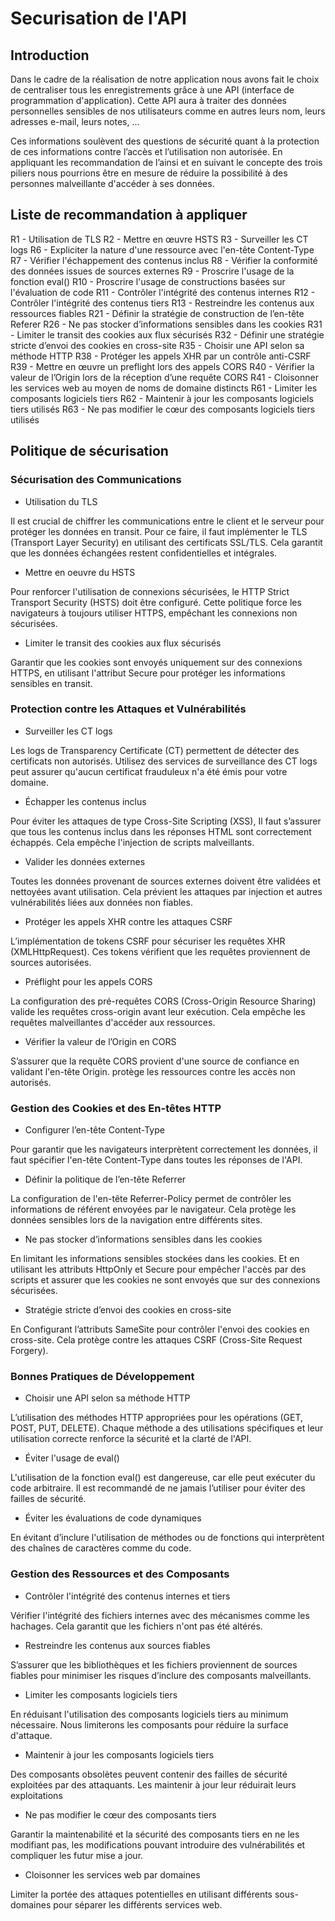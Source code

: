 # Securisation de l'API

## Introduction

Dans le cadre de la réalisation de notre application nous avons fait le choix de centraliser tous les enregistrements grâce à une API (interface de programmation d'application). Cette API aura à traiter des données personnelles sensibles de nos utilisateurs comme en autres leurs nom, leurs adresses e-mail, leurs notes, …

Ces informations soulèvent des questions de sécurité quant à la protection de ces informations contre l’accès et l’utilisation non autorisée. En appliquant les recommandation de l’ainsi et en suivant le concepte des trois piliers nous pourrions être en mesure de réduire la possibilité à des personnes malveillante d'accéder à ses données.

## Liste de recommandation à appliquer

R1 - Utilisation de TLS
R2 - Mettre en œuvre HSTS
R3 - Surveiller les CT logs
R6 - Expliciter la nature d'une ressource avec l'en-tête Content-Type
R7 - Vérifier l'échappement des contenus inclus
R8 - Vérifier la conformité des données issues de sources externes
R9 - Proscrire l'usage de la fonction eval()
R10 - Proscrire l'usage de constructions basées sur l'évaluation de code
R11 - Contrôler l'intégrité des contenus internes
R12 - Contrôler l'intégrité des contenus tiers
R13 - Restreindre les contenus aux ressources fiables
R21 - Définir la stratégie de construction de l’en-tête Referer
R26 - Ne pas stocker d’informations sensibles dans les cookies
R31 - Limiter le transit des cookies aux flux sécurisés
R32 - Définir une stratégie stricte d’envoi des cookies en cross-site
R35 - Choisir une API selon sa méthode HTTP
R38 - Protéger les appels XHR par un contrôle anti-CSRF
R39 - Mettre en œuvre un preflight lors des appels CORS
R40 - Vérifier la valeur de l’Origin lors de la réception d’une requête CORS
R41 - Cloisonner les services web au moyen de noms de domaine distincts
R61 -  Limiter les composants logiciels tiers
R62 - Maintenir à jour les composants logiciels tiers utilisés
R63 - Ne pas modifier le cœur des composants logiciels tiers utilisés

## Politique de sécurisation

### Sécurisation des Communications

- Utilisation du TLS

Il est crucial de chiffrer les communications entre le client et le serveur pour protéger les données en transit. Pour ce faire, il faut implémenter le TLS (Transport Layer Security) en utilisant des certificats SSL/TLS. Cela garantit que les données échangées restent confidentielles et intégrales.

- Mettre en oeuvre du HSTS

Pour renforcer l'utilisation de connexions sécurisées, le HTTP Strict Transport Security (HSTS) doit être configuré. Cette politique force les navigateurs à toujours utiliser HTTPS, empêchant les connexions non sécurisées.

- Limiter le transit des cookies aux flux sécurisés

Garantir que les cookies sont envoyés uniquement sur des connexions HTTPS, en utilisant l'attribut Secure pour protéger les informations sensibles en transit.

### Protection contre les Attaques et Vulnérabilités

- Surveiller les CT logs

Les logs de Transparency Certificate (CT) permettent de détecter des certificats non autorisés. Utilisez des services de surveillance des CT logs peut assurer qu'aucun certificat frauduleux n'a été émis pour votre domaine.

- Échapper les contenus inclus

Pour éviter les attaques de type Cross-Site Scripting (XSS), Il faut s’assurer que tous les contenus inclus dans les réponses HTML sont correctement échappés. Cela empêche l'injection de scripts malveillants.

- Valider les données externes

Toutes les données provenant de sources externes doivent être validées et nettoyées avant utilisation. Cela prévient les attaques par injection et autres vulnérabilités liées aux données non fiables.

- Protéger les appels XHR contre les attaques CSRF

L’implémentation de tokens CSRF pour sécuriser les requêtes XHR (XMLHttpRequest). Ces tokens vérifient que les requêtes proviennent de sources autorisées.

- Préflight pour les appels CORS

La configuration des pré-requêtes CORS (Cross-Origin Resource Sharing) valide les requêtes cross-origin avant leur exécution. Cela empêche les requêtes malveillantes d'accéder aux ressources.

- Vérifier la valeur de l’Origin en CORS

S’assurer que la requête CORS provient d'une source de confiance en validant l'en-tête Origin. protège les ressources contre les accès non autorisés.

### Gestion des Cookies et des En-têtes HTTP

- Configurer l’en-tête Content-Type

Pour garantir que les navigateurs interprètent correctement les données, il faut spécifier l'en-tête Content-Type dans toutes les réponses de l'API.

- Définir la politique de l’en-tête Referrer

La configuration de l'en-tête Referrer-Policy permet de contrôler les informations de référent envoyées par le navigateur. Cela protège les données sensibles lors de la navigation entre différents sites.

- Ne pas stocker d’informations sensibles dans les cookies

En limitant les informations sensibles stockées dans les cookies. Et en utilisant les attributs HttpOnly et Secure pour empêcher l'accès par des scripts et assurer que les cookies ne sont envoyés que sur des connexions sécurisées.

- Stratégie stricte d’envoi des cookies en cross-site

En Configurant l’attributs SameSite pour contrôler l'envoi des cookies en cross-site. Cela protège contre les attaques CSRF (Cross-Site Request Forgery).

### Bonnes Pratiques de Développement

- Choisir une API selon sa méthode HTTP

L’utilisation des méthodes HTTP appropriées pour les opérations (GET, POST, PUT, DELETE). Chaque méthode a des utilisations spécifiques et leur utilisation correcte renforce la sécurité et la clarté de l'API.

- Éviter l'usage de eval()

L'utilisation de la fonction eval() est dangereuse, car elle peut exécuter du code arbitraire. Il est recommandé de ne jamais l’utiliser pour éviter des failles de sécurité.

- Éviter les évaluations de code dynamiques

En évitant d’inclure l'utilisation de méthodes ou de fonctions qui interprètent des chaînes de caractères comme du code.

### Gestion des Ressources et des Composants

- Contrôler l'intégrité des contenus internes et tiers

Vérifier l'intégrité des fichiers internes avec  des mécanismes comme les hachages. Cela garantit que les fichiers n'ont pas été altérés.

- Restreindre les contenus aux sources fiables

S’assurer que les bibliothèques et les fichiers proviennent de sources fiables pour minimiser les risques d’inclure des composants malveillants.

- Limiter les composants logiciels tiers

En réduisant l'utilisation des composants logiciels tiers au minimum nécessaire. Nous limiterons les composants pour réduire la surface d'attaque.

- Maintenir à jour les composants logiciels tiers

Des composants obsolètes peuvent contenir des failles de sécurité exploitées par des attaquants. Les maintenir à jour leur réduirait leurs exploitations

- Ne pas modifier le cœur des composants tiers

Garantir la maintenabilité et la sécurité des composants tiers en ne les modifiant pas, les modifications pouvant introduire des vulnérabilités et compliquer les futur mise a jour.

- Cloisonner les services web par domaines

Limiter la portée des attaques potentielles en utilisant différents sous-domaines pour séparer les différents services web.
